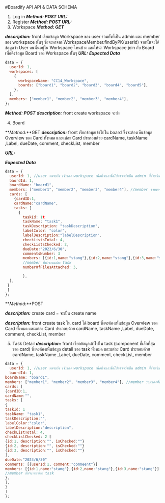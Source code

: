 #Boardify API API & DATA SCHEMA

1. Log in
   **_Method: POST_**
   **_URL:_**
2. Register
   **_Method: POST_**
   **_URL:_**
3. Workspace
   **_Method: GET_**

**_description:_** front เรียกข้อมูล Workspace ของ user รวมทั้งที่เป็น admin และ member ของ workspace นั้นๆ ซึ่งจะหาจาก
WorkspaceMember.findByPK(userId) จากนั้นจะได้ข้อมูลว่า User คนนั้นอยู่ใน Workspace ไหนบ้าง และให้นำ Workspace join กับ Board เพื่อดึงข้อมูล Board ของ Workspace นั้ันๆ
**_URL:_**
**_Expected Data_**

```js
data = {
  userId: 1,
  workspaces: [
    {
      workspaceName: "CC14_Workspace",
      boards: ["board1", "board2", "board3", "board4", "board5"],
    },
  ],
  members: ["member1", "member2", "member3", "member4"],
};
```
   **_Method: POST_**
**_description:_** front create workspace จะส่ง 

4. Board

**_Method:_**GET
**_description:_** front เรียกข้อมูลเข้าไปใน board ซึ่งจะต้องเห็นข้อมูล Overview ของ Card ทั้งหมด และแต่ละ Card ประกอบด้วย cardName, taskName ,Label, dueDate, comment, checkList, member

**_URL:_**

**_Expected Data_**

```js
data = {
  userId: 1, //user หมายถึง เจ้าของ workspace เพื่อที่จะเอาชื่อไปตรวจว่าเป็น admin ที่จ่ายเงินไหม ถ้าจ่ายเงินก็จะเปิดให้ใช้ฟีเจอร์ comment
  baordId: 1,
  boardName: "board1",
  members: ["member1", "member2", "member3", "member4"], //member รวมของทั้ง board
  cards: [
    {cardID:1,
    cardName:"cardName",
    tasks: [
      {
        taskId: 1t
        taskName: "task1",
        taskDescription: "taskDescription",
        labelColor: "color",
        labelDescription:"labelDescription",
        checkListsTotal: 4,
        checkListsChecked: 2,
        dueDate:"2023/6/30",
        commentsNumber: 3
        members: [{id:1,name:"stang"},{id:2,name:"stang"},{id:3,name:"stang"}],
        //member ที่ทำงานแต่ละ task
        numberOfFilesAttached: 3,

        },
  ],
 }
 ]
};
```

**_Method:_**POST

**_description:_** create card = จะเป็น create name 




**_description:_** front create task ใน card ได้ board ซึ่งจะต้องเห็นข้อมูล Overview ของ Card ทั้งหมด และแต่ละ Card ประกอบด้วย cardName, taskName ,Label, dueDate, comment, checkList, member

5. Task Detail
   **_description:_** front เรียกข้อมูลเข้าไปใน task (component ที่เล็กที่สุดของ card) ซึ่งจะต้องเห็นข้อมูล detail ของ task ทั้งหมด และแต่ละ Card ประกอบด้วย cardName, taskName ,Label, dueDate, comment, checkList, member

```js
data = {
  userId: 1, //user หมายถึง เจ้าของ workspace เพื่อที่จะเอาชื่อไปตรวจว่าเป็น admin ที่จ่ายเงินไหม ถ้าจ่ายเงินก็จะเปิดให้ใช้ฟีเจอร์ comment
  baordId: 1,
boardName: "board1",
members: ["member1", "member2", "member3", "member4"], //member รวมของทั้ง board
cards: [
{cardID:1,
cardName:"",
tasks: [
{
taskId: 1
taskName: "task1",
taskDescription:"",
labelColor:"color",
labelDescription:"description",
checkListTotal: 4,
checkListChecked: 2 [
{id:1, description:"", isChecked:""}
{id:2, description:"", isChecked:""}
{id:3, description:"", isChecked:""}
],
dueDate:"2023/6/30"
comments: [{userId:1, comment:"commeent"}]
members: [{id:1,name:"stang"},{id:2,name:"stang"},{id:3,name:"stang"}]
//member ที่ทำงานแต่ละ task
},
],
}
]
};

```
